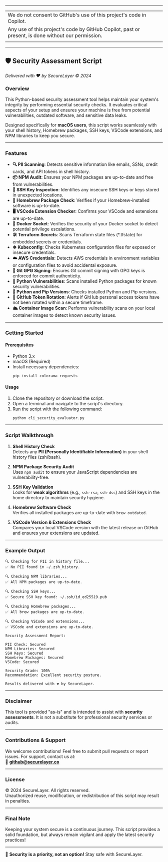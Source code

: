 ----
|   |
|:--|
| We do not consent to GitHub's use of this project's code in Copilot. 
Any use of this project's code by GitHub Copilot,  past or present, is done without our permission. |
|   |
----

## 🛡️ Security Assessment Script  
*Delivered with ❤️ by SecureLayer © 2024*

### **Overview**
This Python-based security assessment tool helps maintain your system's integrity by performing essential security checks. It evaluates critical aspects of your setup and ensures your machine is free from potential vulnerabilities, outdated software, and sensitive data leaks.

Designed specifically for **macOS users**, this script works seamlessly with your shell history, Homebrew packages, SSH keys, VSCode extensions, and NPM libraries to keep you secure.

---

### **Features**
- **🔍 PII Scanning**: Detects sensitive information like emails, SSNs, credit cards, and API tokens in shell history.
- **📦 NPM Audit**: Ensures your NPM packages are up-to-date and free from vulnerabilities.
- **🔑 SSH Key Inspection**: Identifies any insecure SSH keys or keys stored in unexpected locations.
- **🍺 Homebrew Package Check**: Verifies if your Homebrew-installed software is up-to-date.
- **🖥️ VSCode Extension Checker**: Confirms your VSCode and extensions are up-to-date.
- **🐳 Docker Socket**: Verifies the security of your Docker socket to detect potential privilege escalations.
- **🛠️ Terraform Secrets**: Scans Terraform state files (*.tfstate) for embedded secrets or credentials.
- **☸️ Kubeconfig**: Checks Kubernetes configuration files for exposed or insecure credentials.
- **☁️ AWS Credentials**: Detects AWS credentials in environment variables or configuration files to avoid accidental exposure.
- **🔏 Git GPG Signing**: Ensures Git commit signing with GPG keys is enforced for commit authenticity.
- **🐍 Python Vulnerabilities**: Scans installed Python packages for known security vulnerabilities.
- **🐍 Python and Pip Versions**: Checks installed Python and Pip versions.
- **🔐 GitHub Token Rotation**: Alerts if GitHub personal access tokens have not been rotated within a secure timeframe.
- **🛳️ Container Image Scan**: Performs vulnerability scans on your local container images to detect known security issues.
---

### **Getting Started**

#### **Prerequisites**
- Python 3.x  
- macOS (Required)  
- Install necessary dependencies:  
  ```bash
  pip install colorama requests
  ```

#### **Usage**
1. Clone the repository or download the script.
2. Open a terminal and navigate to the script's directory.
3. Run the script with the following command:  
   ```bash
   python cli_security_evaluator.py
   ```

---

### **Script Walkthrough**
1. **Shell History Check**  
   Detects any **PII (Personally Identifiable Information)** in your shell history files (zsh/bash).

2. **NPM Package Security Audit**  
   Uses `npm audit` to ensure your JavaScript dependencies are vulnerability-free.

3. **SSH Key Validation**  
   Looks for **weak algorithms** (e.g., `ssh-rsa`, `ssh-dss`) and SSH keys in the home directory to maintain security hygiene.

4. **Homebrew Software Check**  
   Verifies all installed packages are up-to-date with `brew outdated`.

5. **VSCode Version & Extensions Check**  
   Compares your local VSCode version with the latest release on GitHub and ensures your extensions are updated.

---

### **Example Output**

```
🔍 Checking for PII in history file...
✅ No PII found in ~/.zsh_history.

🔍 Checking NPM libraries...
✅ All NPM packages are up-to-date.

🔍 Checking SSH keys...
✅ Secure SSH key found: ~/.ssh/id_ed25519.pub

🔍 Checking Homebrew packages...
✅ All brew packages are up-to-date.

🔍 Checking VSCode and extensions...
✅ VSCode and extensions are up-to-date.

Security Assessment Report:

PII Check: Secured
NPM Libraries: Secured
SSH Keys: Secured
Homebrew Packages: Secured
VSCode: Secured

Security Grade: 100%
Recommendation: Excellent security posture.

Results delivered with ❤️ by SecureLayer.
```
   
---

### **Disclaimer**
This tool is provided "as-is" and is intended to assist with **security assessments**. It is not a substitute for professional security services or audits.

---

### **Contributions & Support**
We welcome contributions! Feel free to submit pull requests or report issues. For support, contact us at:  
📧 **github@securelayer.co**

---

### **License**
© 2024 SecureLayer. All rights reserved.  
Unauthorized reuse, modification, or redistribution of this script may result in penalties.

---

### **Final Note**
Keeping your system secure is a continuous journey. This script provides a solid foundation, but always remain vigilant and apply the latest security practices!

---

💙 **Security is a priority, not an option!** Stay safe with SecureLayer.
